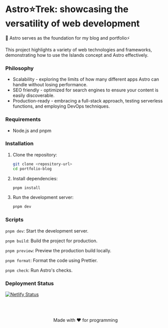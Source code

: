 # Astro⭐Trek: showcasing the versatility of web development

🚀 Astro serves as the foundation for my blog and portfolio⚡️

This project highlights a variety of web technologies and frameworks, demonstrating how to use the Islands concept and Astro effectively.

### Philosophy

- Scalability - exploring the limits of how many different apps Astro can handle without losing performance.
- SEO friendly - optimized for search engines to ensure your content is easily discoverable.
- Production-ready - embracing a full-stack approach, testing serverless functions, and employing DevOps techniques.

### Requirements

- Node.js and pnpm

### Installation

1. Clone the repository:

   ```bash
   git clone <repository-url>
   cd portfolio-blog
   ```

2. Install dependencies:

   ```bash
   pnpm install
   ```

3. Run the development server:

   ```bash
   pnpm dev
   ```

### Scripts

`pnpm dev`: Start the development server.

`pnpm build`: Build the project for production.

`pnpm preview`: Preview the production build locally.

`pnpm format`: Format the code using Prettier.

`pnpm check`: Run Astro's checks.

### Deployment Status

[![Netlify Status](https://api.netlify.com/api/v1/badges/36fc89c3-8170-4f88-985b-d2b60bf46c3f/deploy-status)](https://app.netlify.com/sites/zetkolek/deploys)

<p align="center" style="padding-top: 50px;">Made with ❤️ for programming</p>
